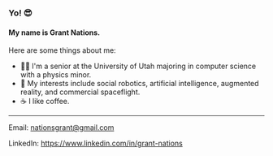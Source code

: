 ### Yo! 😎

#### My name is Grant Nations.

Here are some things about me:

- 👨‍🎓 I'm a senior at the University of Utah majoring in computer science with a physics minor.
- 🚀 My interests include social robotics, artificial intelligence, augmented reality, and commercial spaceflight.
- ☕ I like coffee.


---


Email: <nationsgrant@gmail.com>

LinkedIn: https://www.linkedin.com/in/grant-nations
